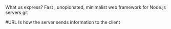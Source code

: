 What us express?
Fast , unopionated, minimalist web framework for Node.js servers git


#URL 
Is how the server sends information to the client
